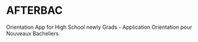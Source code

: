 # AFTERBAC
Orientation App for High School newly Grads - Application  Orientation pour Nouveaux Bacheliers
